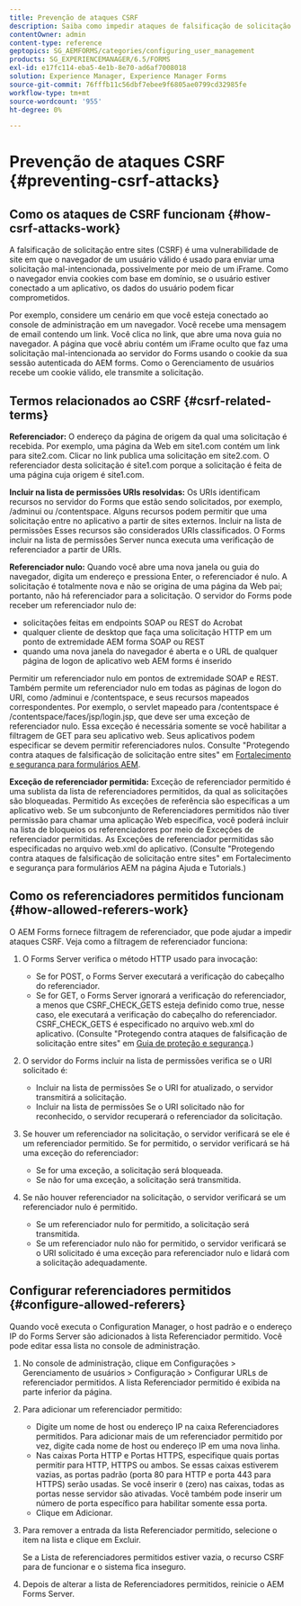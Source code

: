 ```yaml
---
title: Prevenção de ataques CSRF
description: Saiba como impedir ataques de falsificação de solicitação entre sites (CSRF) e proteger os dados do usuário de serem comprometidos.
contentOwner: admin
content-type: reference
geptopics: SG_AEMFORMS/categories/configuring_user_management
products: SG_EXPERIENCEMANAGER/6.5/FORMS
exl-id: e17fc114-eba5-4e1b-8e70-ad6af7008018
solution: Experience Manager, Experience Manager Forms
source-git-commit: 76fffb11c56dbf7ebee9f6805ae0799cd32985fe
workflow-type: tm+mt
source-wordcount: '955'
ht-degree: 0%

---
```


# Prevenção de ataques CSRF {#preventing-csrf-attacks}

## Como os ataques de CSRF funcionam {#how-csrf-attacks-work}

A falsificação de solicitação entre sites (CSRF) é uma vulnerabilidade de site em que o navegador de um usuário válido é usado para enviar uma solicitação mal-intencionada, possivelmente por meio de um iFrame. Como o navegador envia cookies com base em domínio, se o usuário estiver conectado a um aplicativo, os dados do usuário podem ficar comprometidos.

Por exemplo, considere um cenário em que você esteja conectado ao console de administração em um navegador. Você recebe uma mensagem de email contendo um link. Você clica no link, que abre uma nova guia no navegador. A página que você abriu contém um iFrame oculto que faz uma solicitação mal-intencionada ao servidor do Forms usando o cookie da sua sessão autenticada do AEM forms. Como o Gerenciamento de usuários recebe um cookie válido, ele transmite a solicitação.

## Termos relacionados ao CSRF {#csrf-related-terms}

**Referenciador:** O endereço da página de origem da qual uma solicitação é recebida. Por exemplo, uma página da Web em site1.com contém um link para site2.com. Clicar no link publica uma solicitação em site2.com. O referenciador desta solicitação é site1.com porque a solicitação é feita de uma página cuja origem é site1.com.

**Incluir na lista de permissões URIs resolvidas:** Os URIs identificam recursos no servidor do Forms que estão sendo solicitados, por exemplo, /adminui ou /contentspace. Alguns recursos podem permitir que uma solicitação entre no aplicativo a partir de sites externos. Incluir na lista de permissões Esses recursos são considerados URIs classificados. O Forms incluir na lista de permissões Server nunca executa uma verificação de referenciador a partir de URIs.

**Referenciador nulo:** Quando você abre uma nova janela ou guia do navegador, digita um endereço e pressiona Enter, o referenciador é nulo. A solicitação é totalmente nova e não se origina de uma página da Web pai; portanto, não há referenciador para a solicitação. O servidor do Forms pode receber um referenciador nulo de:

* solicitações feitas em endpoints SOAP ou REST do Acrobat
* qualquer cliente de desktop que faça uma solicitação HTTP em um ponto de extremidade AEM forma SOAP ou REST
* quando uma nova janela do navegador é aberta e o URL de qualquer página de logon de aplicativo web AEM forms é inserido

Permitir um referenciador nulo em pontos de extremidade SOAP e REST. Também permite um referenciador nulo em todas as páginas de logon do URI, como /adminui e /contentspace, e seus recursos mapeados correspondentes. Por exemplo, o servlet mapeado para /contentspace é /contentspace/faces/jsp/login.jsp, que deve ser uma exceção de referenciador nulo. Essa exceção é necessária somente se você habilitar a filtragem de GET para seu aplicativo web. Seus aplicativos podem especificar se devem permitir referenciadores nulos. Consulte &quot;Protegendo contra ataques de falsificação de solicitação entre sites&quot; em [Fortalecimento e segurança para formulários AEM](https://help.adobe.com/en_US/livecycle/11.0/HardeningSecurity/index.html).

**Exceção de referenciador permitida:** Exceção de referenciador permitido é uma sublista da lista de referenciadores permitidos, da qual as solicitações são bloqueadas. Permitido As exceções de referência são específicas a um aplicativo web. Se um subconjunto de Referenciadores permitidos não tiver permissão para chamar uma aplicação Web específica, você poderá incluir na lista de bloqueios os referenciadores por meio de Exceções de referenciador permitidas. As Exceções de referenciador permitidas são especificadas no arquivo web.xml do aplicativo. (Consulte &quot;Protegendo contra ataques de falsificação de solicitação entre sites&quot; em Fortalecimento e segurança para formulários AEM na página Ajuda e Tutorials.)

## Como os referenciadores permitidos funcionam {#how-allowed-referers-work}

O AEM Forms fornece filtragem de referenciador, que pode ajudar a impedir ataques CSRF. Veja como a filtragem de referenciador funciona:

1. O Forms Server verifica o método HTTP usado para invocação:

   * Se for POST, o Forms Server executará a verificação do cabeçalho do referenciador.
   * Se for GET, o Forms Server ignorará a verificação do referenciador, a menos que CSRF_CHECK_GETS esteja definido como true, nesse caso, ele executará a verificação do cabeçalho do referenciador. CSRF_CHECK_GETS é especificado no arquivo web.xml do aplicativo. (Consulte &quot;Protegendo contra ataques de falsificação de solicitação entre sites&quot; em [Guia de proteção e segurança](https://help.adobe.com/en_US/livecycle/11.0/HardeningSecurity/index.html).)

1. O servidor do Forms incluir na lista de permissões verifica se o URI solicitado é:

   * Incluir na lista de permissões Se o URI for atualizado, o servidor transmitirá a solicitação.
   * Incluir na lista de permissões Se o URI solicitado não for reconhecido, o servidor recuperará o referenciador da solicitação.

1. Se houver um referenciador na solicitação, o servidor verificará se ele é um referenciador permitido. Se for permitido, o servidor verificará se há uma exceção do referenciador:

   * Se for uma exceção, a solicitação será bloqueada.
   * Se não for uma exceção, a solicitação será transmitida.

1. Se não houver referenciador na solicitação, o servidor verificará se um referenciador nulo é permitido.

   * Se um referenciador nulo for permitido, a solicitação será transmitida.
   * Se um referenciador nulo não for permitido, o servidor verificará se o URI solicitado é uma exceção para referenciador nulo e lidará com a solicitação adequadamente.

## Configurar referenciadores permitidos {#configure-allowed-referers}

Quando você executa o Configuration Manager, o host padrão e o endereço IP do Forms Server são adicionados à lista Referenciador permitido. Você pode editar essa lista no console de administração.

1. No console de administração, clique em Configurações > Gerenciamento de usuários > Configuração > Configurar URLs de referenciador permitidos. A lista Referenciador permitido é exibida na parte inferior da página.
1. Para adicionar um referenciador permitido:

   * Digite um nome de host ou endereço IP na caixa Referenciadores permitidos. Para adicionar mais de um referenciador permitido por vez, digite cada nome de host ou endereço IP em uma nova linha.
   * Nas caixas Porta HTTP e Portas HTTPS, especifique quais portas permitir para HTTP, HTTPS ou ambos. Se essas caixas estiverem vazias, as portas padrão (porta 80 para HTTP e porta 443 para HTTPS) serão usadas. Se você inserir `0` (zero) nas caixas, todas as portas nesse servidor são ativadas. Você também pode inserir um número de porta específico para habilitar somente essa porta.
   * Clique em Adicionar.

1. Para remover a entrada da lista Referenciador permitido, selecione o item na lista e clique em Excluir.

   Se a Lista de referenciadores permitidos estiver vazia, o recurso CSRF para de funcionar e o sistema fica inseguro.

1. Depois de alterar a lista de Referenciadores permitidos, reinicie o AEM Forms Server.
